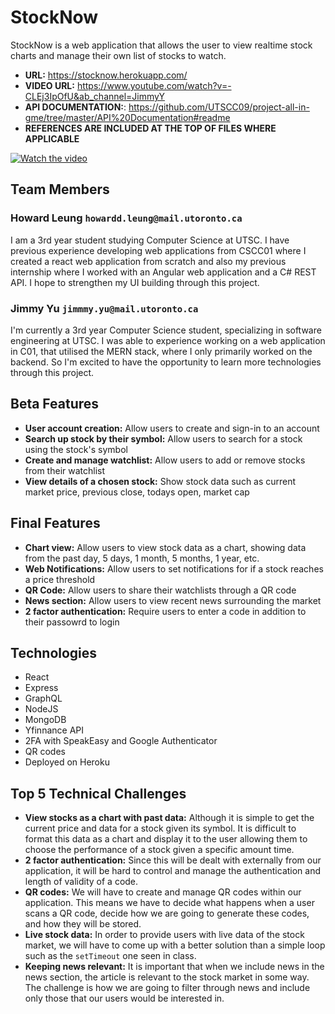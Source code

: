 # StockNow
StockNow is a web application that allows the user to view realtime stock charts and manage their own list of stocks to watch.
- **URL:** https://stocknow.herokuapp.com/
- **VIDEO URL:** https://www.youtube.com/watch?v=-CLEj3IpOfU&ab_channel=JimmyY
- **API DOCUMENTATION:**: https://github.com/UTSCC09/project-all-in-gme/tree/master/API%20Documentation#readme
- **REFERENCES ARE INCLUDED AT THE TOP OF FILES WHERE APPLICABLE**

[![Watch the video](https://img.youtube.com/vi/-CLEj3IpOfU/maxresdefault.jpg)](https://www.youtube.com/watch?v=-CLEj3IpOfU&t=117s&ab_channel=JimmyY)

## Team Members

### Howard Leung `howardd.leung@mail.utoronto.ca`
I am a 3rd year student studying Computer Science at UTSC. I have previous experience developing web applications from CSCC01 where I created a react web application from scratch and also my previous internship where I worked with an Angular web application and a C# REST API. I hope to strengthen my UI building through this project.

### Jimmy Yu `jimmmy.yu@mail.utoronto.ca`
I'm currently a 3rd year Computer Science student, specializing in software engineering at UTSC. I was able to experience working on a web application in C01, that utilised the MERN stack, where I only primarily worked on the backend. So I'm excited to have the opportunity to learn more technologies through this project.

## Beta Features

 - **User account creation:** Allow users to create and sign-in to an account
 - **Search up stock by their symbol:** Allow users to search for a stock using the stock's symbol
 - **Create and manage watchlist:** Allow users to add or remove stocks from their watchlist
 - **View details of a chosen stock:** Show stock data such as current market price, previous close, todays open, market cap

## Final Features

- **Chart view:** Allow users to view stock data as a chart, showing data from the past day, 5 days, 1 month, 5 months, 1 year, etc.
 - **Web Notifications:** Allow users to set notifications for if a stock reaches a price threshold
 - **QR Code:** Allow users to share their watchlists through a QR code
 - **News section:** Allow users to view recent news surrounding the market
 - **2 factor authentication:** Require users to enter a code in addition to their passowrd to login

## Technologies

 - React
 - Express
 - GraphQL
 - NodeJS
 - MongoDB
 - Yfinnance API
 - 2FA with SpeakEasy and Google Authenticator
 - QR codes
 - Deployed on Heroku

## Top 5 Technical Challenges

 - **View stocks as a chart with past data:** Although it is simple to get the current price and data for a stock given its symbol. It is difficult to format this data as a chart and display it to the user allowing them to choose the performance of a stock given a specific amount time.
 - **2 factor authentication:** Since this will be dealt with externally from our application, it will be hard to control and manage the authentication and length of validity of a code.
 - **QR codes:** We will have to create and manage QR codes within our application. This means we have to decide what happens when a user scans a QR code, decide how we are going to generate these codes, and how they will be stored.
 - **Live stock data:** In order to provide users with live data of the stock market, we will have to come up with a better solution than a simple loop such as the `setTimeout` one seen in class.
 - **Keeping news relevant:** It is important that when we include news in the news section, the article is relevant to the stock market in some way. The challenge is how we are going to filter through news and include only those that our users would be interested in.

